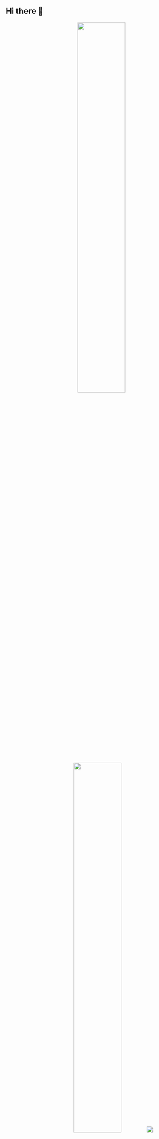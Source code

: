## Hi there 👋

<div align="center">
  <img height="50%" width="auto" src ="https://github-readme-stats-three-gold-40.vercel.app/api?username=maxenceboissieux&show_icons=true&count_private=true&theme=darcula&hide_border=true&hide=issues,stars,contribs&bg_color=00000000">
  <img height="50%" width="auto" src ="https://github-readme-stats-three-gold-40.vercel.app/api/top-langs/?username=maxenceboissieux&layout=compact&hide_border=true&theme=darcula&bg_color=00000000&langs_count=6&hide=jupyter%20notebook,tex,css,php&exclude_repo=Pacman-AI">
 <img src ="https://github-readme-streak-stats.herokuapp.com?user=maxenceboissieux&theme=darcula&hide_border=true&background=FFFFFF00">
</div>
